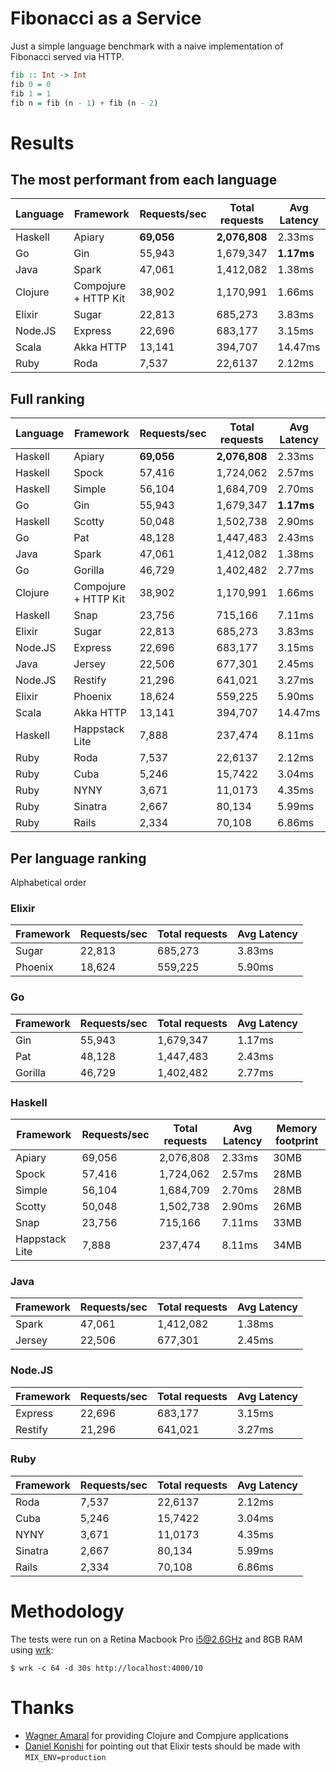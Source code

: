 # Fibonacci as a Service

Just a simple language benchmark with a naive implementation of Fibonacci served via HTTP.

```haskell
fib :: Int -> Int
fib 0 = 0
fib 1 = 1
fib n = fib (n - 1) + fib (n - 2)
```

# Results

## The most performant from each language

| Language | Framework            | Requests/sec  | Total requests | Avg Latency |
| -------- |----------------------|---------------|----------------|-------------|
| Haskell  | Apiary               | **69,056**    | **2,076,808**  | 2.33ms      |
| Go       | Gin                  | 55,943        | 1,679,347      | **1.17ms**  |
| Java     | Spark                | 47,061        | 1,412,082      | 1.38ms      |
| Clojure  | Compojure + HTTP Kit | 38,902        | 1,170,991      | 1.66ms      |
| Elixir   | Sugar                | 22,813        | 685,273        | 3.83ms      |
| Node.JS  | Express              | 22,696        | 683,177        | 3.15ms      |
| Scala    | Akka HTTP            | 13,141        | 394,707        | 14.47ms     |
| Ruby     | Roda                 | 7,537         | 22,6137        | 2.12ms      |

## Full ranking

| Language | Framework            | Requests/sec  | Total requests | Avg Latency |
| -------- |----------------------|---------------|----------------|-------------|
| Haskell  | Apiary               | **69,056**    | **2,076,808**  | 2.33ms      |
| Haskell  | Spock                | 57,416        | 1,724,062      | 2.57ms      |
| Haskell  | Simple               | 56,104        | 1,684,709      | 2.70ms      |
| Go       | Gin                  | 55,943        | 1,679,347      | **1.17ms**  |
| Haskell  | Scotty               | 50,048        | 1,502,738      | 2.90ms      |
| Go       | Pat                  | 48,128        | 1,447,483      | 2.43ms      |
| Java     | Spark                | 47,061        | 1,412,082      | 1.38ms      |
| Go       | Gorilla              | 46,729        | 1,402,482      | 2.77ms      |
| Clojure  | Compojure + HTTP Kit | 38,902        | 1,170,991      | 1.66ms      |
| Haskell  | Snap                 | 23,756        | 715,166        | 7.11ms      |
| Elixir   | Sugar                | 22,813        | 685,273        | 3.83ms      |
| Node.JS  | Express              | 22,696        | 683,177        | 3.15ms      |
| Java     | Jersey               | 22,506        | 677,301        | 2.45ms      |
| Node.JS  | Restify              | 21,296        | 641,021        | 3.27ms      |
| Elixir   | Phoenix              | 18,624        | 559,225        | 5.90ms      |
| Scala    | Akka HTTP            | 13,141        | 394,707        | 14.47ms     |
| Haskell  | Happstack Lite       | 7,888         | 237,474        | 8.11ms      |
| Ruby     | Roda                 | 7,537         | 22,6137        | 2.12ms      |
| Ruby     | Cuba                 | 5,246         | 15,7422        | 3.04ms      |
| Ruby     | NYNY                 | 3,671         | 11,0173        | 4.35ms      |
| Ruby     | Sinatra              | 2,667         | 80,134         | 5.99ms      |
| Ruby     | Rails                | 2,334         | 70,108         | 6.86ms      |

## Per language ranking

Alphabetical order

### Elixir

| Framework      | Requests/sec  | Total requests | Avg Latency |
|----------------|---------------|----------------|-------------|
| Sugar          | 22,813        | 685,273        | 3.83ms      |
| Phoenix        | 18,624        | 559,225        | 5.90ms      |

### Go

| Framework      | Requests/sec  | Total requests | Avg Latency |
|----------------|---------------|----------------|-------------|
| Gin            | 55,943        | 1,679,347      | 1.17ms      |
| Pat            | 48,128        | 1,447,483      | 2.43ms      |
| Gorilla        | 46,729        | 1,402,482      | 2.77ms      |

### Haskell

| Framework      | Requests/sec  | Total requests | Avg Latency | Memory footprint |
|----------------|---------------|----------------|-------------|------------------|
| Apiary         | 69,056        | 2,076,808      | 2.33ms      | 30MB             |
| Spock          | 57,416        | 1,724,062      | 2.57ms      | 28MB             |
| Simple         | 56,104        | 1,684,709      | 2.70ms      | 28MB             |
| Scotty         | 50,048        | 1,502,738      | 2.90ms      | 26MB             |
| Snap           | 23,756        | 715,166        | 7.11ms      | 33MB             |
| Happstack Lite | 7,888         | 237,474        | 8.11ms      | 34MB             |

### Java

| Framework      | Requests/sec  | Total requests | Avg Latency |
|----------------|---------------|----------------|-------------|
| Spark          | 47,061        | 1,412,082      | 1.38ms      |
| Jersey         | 22,506        | 677,301        | 2.45ms      |

### Node.JS

| Framework      | Requests/sec  | Total requests | Avg Latency |
|----------------|---------------|----------------|-------------|
| Express        | 22,696        | 683,177        | 3.15ms      |
| Restify        | 21,296        | 641,021        | 3.27ms      |

### Ruby

| Framework      | Requests/sec  | Total requests | Avg Latency |
|----------------|---------------|----------------|-------------|
| Roda           | 7,537         | 22,6137        | 2.12ms      |
| Cuba           | 5,246         | 15,7422        | 3.04ms      |
| NYNY           | 3,671         | 11,0173        | 4.35ms      |
| Sinatra        | 2,667         | 80,134         | 5.99ms      |
| Rails          | 2,334         | 70,108         | 6.86ms      |

# Methodology

The tests were run on a Retina Macbook Pro i5@2.6GHz and 8GB RAM using [wrk](https://github.com/wg/wrk):

    $ wrk -c 64 -d 30s http://localhost:4000/10

# Thanks

- [Wagner Amaral](https://github.com/wamaral) for providing Clojure and Compjure applications
- [Daniel Konishi](https://github.com/dkonishi) for pointing out that Elixir tests should be made with `MIX_ENV=production`
